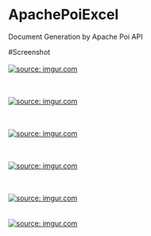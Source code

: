 # ApachePoiExcel
Document Generation by Apache Poi API

#Screenshot </br> </br>
<a href="https://imgur.com/IiGwnBP"><img src="https://i.imgur.com/IiGwnBP.png" title="source: imgur.com" /></a>

</br></br>
<a href="https://imgur.com/IOGlHBC"><img src="https://i.imgur.com/IOGlHBC.png" title="source: imgur.com" /></a>

</br> </br>
<a href="https://imgur.com/wlcJlVN"><img src="https://i.imgur.com/wlcJlVN.png" title="source: imgur.com" /></a>

</br></br>
<a href="https://imgur.com/8wK2IUU"><img src="https://i.imgur.com/8wK2IUU.png" title="source: imgur.com" /></a>
</br>

</br></br>
<a href="https://imgur.com/lmHrnwk"><img src="https://i.imgur.com/lmHrnwk.png" title="source: imgur.com" /></a>
</br>
</br></br>
<a href="https://imgur.com/zM7WNj0"><img src="https://i.imgur.com/zM7WNj0.png" title="source: imgur.com" /></a>
</br>
